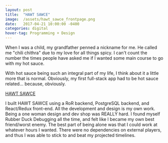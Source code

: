 ```yaml
---
layout: post
title:	"HAWT SAWCE"
image:	/assets/hawt_sawce_frontpage.png
date:   2017-04-21 10:00:00 -0400
categories:	digital
hover-tag: Programming + Design
---
```

When I was a child, my grandfather penned a nickname for me. He called me "chili chithra" due to my love for all things spicy. I can't count the number the times people have asked me if I wanted some main course to go with my hot sauce.

With hot sauce being such an integral part of my life, I think about it a little more that is normal. Obviously, my first full-stack app had to be hot sauce related... because, obviously.

[HAWT SAWCE](http://www.hawtsawceapp.com)

I built HAWT SAWCE using a RoR backend, PostgreSQL backend, and React/Redux front-end. All the development and design is my own work. Being a one woman design and dev shop was REALLY hard. I found myself Rubber Duck Debugging all the time, and felt like I became my own best friend/worst enemy. The best part of being alone was that I could work at whatever hours I wanted. There were no dependencies on external players, and thus I was able to stick to and beat my projected timelines.
